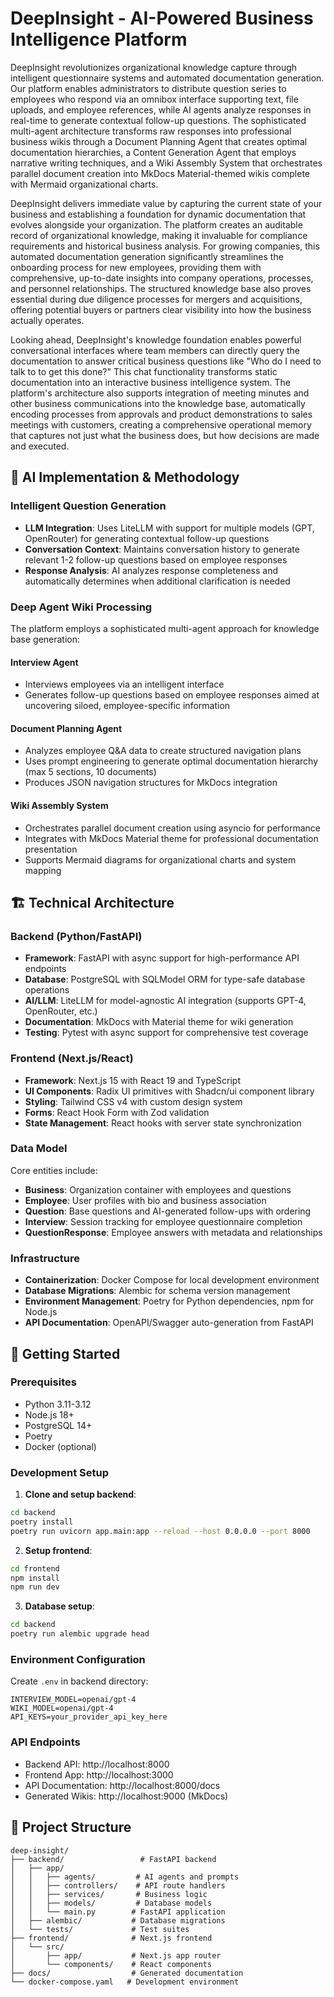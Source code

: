 # DeepInsight - AI-Powered Business Intelligence Platform

DeepInsight revolutionizes organizational knowledge capture through intelligent questionnaire systems and automated documentation generation. Our platform enables administrators to distribute question series to employees who respond via an omnibox interface supporting text, file uploads, and employee references, while AI agents analyze responses in real-time to generate contextual follow-up questions. The sophisticated multi-agent architecture transforms raw responses into professional business wikis through a Document Planning Agent that creates optimal documentation hierarchies, a Content Generation Agent that employs narrative writing techniques, and a Wiki Assembly System that orchestrates parallel document creation into MkDocs Material-themed wikis complete with Mermaid organizational charts.

DeepInsight delivers immediate value by capturing the current state of your business and establishing a foundation for dynamic documentation that evolves alongside your organization. The platform creates an auditable record of organizational knowledge, making it invaluable for compliance requirements and historical business analysis. For growing companies, this automated documentation generation significantly streamlines the onboarding process for new employees, providing them with comprehensive, up-to-date insights into company operations, processes, and personnel relationships. The structured knowledge base also proves essential during due diligence processes for mergers and acquisitions, offering potential buyers or partners clear visibility into how the business actually operates.

Looking ahead, DeepInsight's knowledge foundation enables powerful conversational interfaces where team members can directly query the documentation to answer critical business questions like "Who do I need to talk to to get this done?" This chat functionality transforms static documentation into an interactive business intelligence system. The platform's architecture also supports integration of meeting minutes and other business communications into the knowledge base, automatically encoding processes from approvals and product demonstrations to sales meetings with customers, creating a comprehensive operational memory that captures not just what the business does, but how decisions are made and executed.

## 🤖 AI Implementation & Methodology

### Intelligent Question Generation
- **LLM Integration**: Uses LiteLLM with support for multiple models (GPT, OpenRouter) for generating contextual follow-up questions
- **Conversation Context**: Maintains conversation history to generate relevant 1-2 follow-up questions based on employee responses
- **Response Analysis**: AI analyzes response completeness and automatically determines when additional clarification is needed

### Deep Agent Wiki Processing
The platform employs a sophisticated multi-agent approach for knowledge base generation:

#### Interview Agent
- Interviews employees via an intelligent interface
- Generates follow-up questions based on employee responses aimed at uncovering siloed, employee-specific information

#### Document Planning Agent
- Analyzes employee Q&A data to create structured navigation plans
- Uses prompt engineering to generate optimal documentation hierarchy (max 5 sections, 10 documents)
- Produces JSON navigation structures for MkDocs integration

#### Wiki Assembly System
- Orchestrates parallel document creation using asyncio for performance
- Integrates with MkDocs Material theme for professional documentation presentation
- Supports Mermaid diagrams for organizational charts and system mapping

## 🏗️ Technical Architecture

### Backend (Python/FastAPI)
- **Framework**: FastAPI with async support for high-performance API endpoints
- **Database**: PostgreSQL with SQLModel ORM for type-safe database operations
- **AI/LLM**: LiteLLM for model-agnostic AI integration (supports GPT-4, OpenRouter, etc.)
- **Documentation**: MkDocs with Material theme for wiki generation
- **Testing**: Pytest with async support for comprehensive test coverage

### Frontend (Next.js/React)
- **Framework**: Next.js 15 with React 19 and TypeScript
- **UI Components**: Radix UI primitives with Shadcn/ui component library
- **Styling**: Tailwind CSS v4 with custom design system
- **Forms**: React Hook Form with Zod validation
- **State Management**: React hooks with server state synchronization

### Data Model
Core entities include:
- **Business**: Organization container with employees and questions
- **Employee**: User profiles with bio and business association  
- **Question**: Base questions and AI-generated follow-ups with ordering
- **Interview**: Session tracking for employee questionnaire completion
- **QuestionResponse**: Employee answers with metadata and relationships

### Infrastructure
- **Containerization**: Docker Compose for local development environment
- **Database Migrations**: Alembic for schema version management
- **Environment Management**: Poetry for Python dependencies, npm for Node.js
- **API Documentation**: OpenAPI/Swagger auto-generation from FastAPI

## 🚀 Getting Started

### Prerequisites
- Python 3.11-3.12
- Node.js 18+
- PostgreSQL 14+
- Poetry
- Docker (optional)

### Development Setup

1. **Clone and setup backend**:
```bash
cd backend
poetry install
poetry run uvicorn app.main:app --reload --host 0.0.0.0 --port 8000
```

2. **Setup frontend**:
```bash
cd frontend  
npm install
npm run dev
```

3. **Database setup**:
```bash
cd backend
poetry run alembic upgrade head
```

### Environment Configuration
Create `.env` in backend directory:
```env
INTERVIEW_MODEL=openai/gpt-4
WIKI_MODEL=openai/gpt-4
API_KEYS=your_provider_api_key_here
```

### API Endpoints
- Backend API: http://localhost:8000
- Frontend App: http://localhost:3000  
- API Documentation: http://localhost:8000/docs
- Generated Wikis: http://localhost:9000 (MkDocs)

## 📁 Project Structure

```
deep-insight/
├── backend/                 # FastAPI backend
│   ├── app/
│   │   ├── agents/         # AI agents and prompts
│   │   ├── controllers/    # API route handlers  
│   │   ├── services/       # Business logic
│   │   ├── models/         # Database models
│   │   └── main.py        # FastAPI application
│   ├── alembic/           # Database migrations
│   └── tests/             # Test suites
├── frontend/              # Next.js frontend
│   └── src/
│       ├── app/           # Next.js app router
│       └── components/    # React components
├── docs/                  # Generated documentation
└── docker-compose.yaml   # Development environment
```
